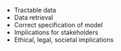- Tractable data
- Data retrieval
- Correct specification of model
- Implications for stakeholders
- Ethical, legal, societal implications
